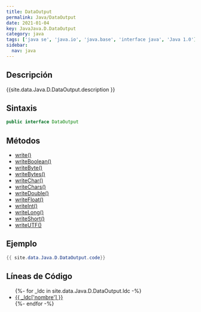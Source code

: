 ```yaml
---
title: DataOutput
permalink: Java/DataOutput
date: 2021-01-04
key: JavaJava.D.DataOutput
category: java
tags: ['java se', 'java.io', 'java.base', 'interface java', 'Java 1.0']
sidebar: 
  nav: java
---
```


## Descripción
{{site.data.Java.D.DataOutput.description }}

## Sintaxis
~~~java
public interface DataOutput
~~~

## Métodos
* [write()](/Java/DataOutput/write)
* [writeBoolean()](/Java/DataOutput/writeBoolean)
* [writeByte()](/Java/DataOutput/writeByte)
* [writeBytes()](/Java/DataOutput/writeBytes)
* [writeChar()](/Java/DataOutput/writeChar)
* [writeChars()](/Java/DataOutput/writeChars)
* [writeDouble()](/Java/DataOutput/writeDouble)
* [writeFloat()](/Java/DataOutput/writeFloat)
* [writeInt()](/Java/DataOutput/writeInt)
* [writeLong()](/Java/DataOutput/writeLong)
* [writeShort()](/Java/DataOutput/writeShort)
* [writeUTF()](/Java/DataOutput/writeUTF)

## Ejemplo
~~~java
{{ site.data.Java.D.DataOutput.code}}
~~~

## Líneas de Código
<ul>
{%- for _ldc in site.data.Java.D.DataOutput.ldc -%}
   <li>
       <a href="{{_ldc['url'] }}">{{ _ldc['nombre'] }}</a>
   </li>
{%- endfor -%}
</ul>
